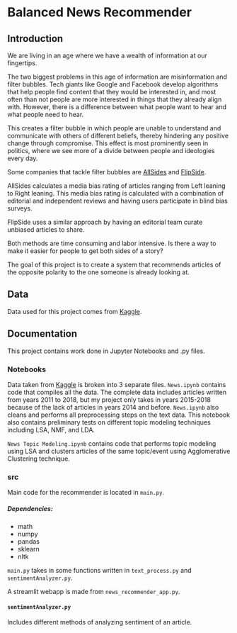 # Balanced News Recommender

## Introduction
We are living in an age where we have a wealth of information at our fingertips.

The two biggest problems in this age of information are misinformation and filter bubbles.
Tech giants like Google and Facebook develop algorithms that help people find content that they would be interested in, and most often than not people are more interested in things that they already align with. However, there is a difference between what people want to hear and what people need to hear.

This creates a filter bubble in which people are unable to understand and communicate with others of different beliefs, thereby hindering any positive change through compromise. This effect is most prominently seen in politics, where we see more of a divide between people and ideologies every day.

Some companies that tackle filter bubbles are [AllSides](https://www.allsides.com/unbiased-balanced-news) and [FlipSide](https://www.theflipside.io/).

AllSides calculates a media bias rating of  articles ranging from Left leaning to Right leaning.
This media bias rating is calculated with a combination of editorial and independent reviews and having users participate in blind bias surveys.

 FlipSide uses a similar approach by having an editorial team curate unbiased articles to share.

Both methods are time consuming and labor intensive. Is there a way to make it easier for people to get both sides of a story?

The goal of this project is to create a system that recommends articles of the opposite polarity to the one someone is already looking at.

## Data
Data used for this project comes from [Kaggle](https://www.kaggle.com/snapcrack/all-the-news).

## Documentation
This project contains work done in Jupyter Notebooks and .py files.

### Notebooks
Data taken from [Kaggle](https://www.kaggle.com/snapcrack/all-the-news) is broken into 3 separate files. `News.ipynb` contains code that compiles all the data. The complete data includes articles written from years 2011 to 2018, but my project only takes in years 2015-2018 because of the lack of articles in years 2014 and before. `News.ipynb` also cleans and performs all preprocessing steps on the text data. This notebook also contains preliminary tests on different topic modeling techniques including LSA, NMF, and LDA.

`News Topic Modeling.ipynb` contains code that performs topic modeling using LSA and clusters articles of the same topic/event using Agglomerative Clustering technique.

### src
Main code for the recommender is located in `main.py`.

##### Dependencies:
- math
- numpy
- pandas
- sklearn
- nltk

`main.py` takes in some functions written in `text_process.py` and `sentimentAnalyzer.py`.

A streamlit webapp is made from `news_recommender_app.py`.

#### `sentimentAnalyzer.py`
Includes different methods of analyzing sentiment of an article. 
